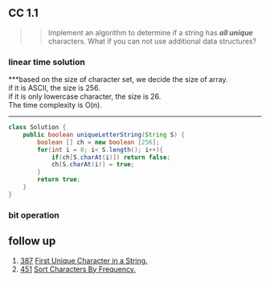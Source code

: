 ## CC 1.1
>> Implement an algorithm to determine if a string has ***all unique*** characters. What if you can not use additional data structures?

### linear time solution

***based on the size of character set, we decide the size of array.    
if it is ASCII, the size is 256.   
if it is only lowercase character, the size is 26.    
The time complexity is O(n).    
*** 


```java
class Solution {
    public boolean uniqueLetterString(String S) {
       	boolean [] ch = new boolean [256];
        for(int i = 0; i< S.length(); i++){
            if(ch[S.charAt(i)]) return false;
            ch[S.charAt(i)] = true;
        }
        return true;
    }
}
```

### bit operation



## follow up

1. [387](https://leetcode.com/problems/first-unique-character-in-a-string/) [First Unique Character in a String.](https://github.com/Ssuperfrank/Codes/tree/master/String/First%20Unique%20Character%20in%20a%20String)    
2. [451](https://leetcode.com/problems/sort-characters-by-frequency/) [Sort Characters By Frequency.](https://github.com/Ssuperfrank/Codes/tree/master/String/Sort%20Characters%20By%20Frequency)

